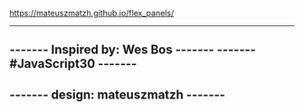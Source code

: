https://mateuszmatzh.github.io/flex_panels/

------------------------------------
------- Inspired by: Wes Bos ------- 
-------     #JavaScript30    -------
------------------------------------ 
------- design: mateuszmatzh -------
------------------------------------ 
